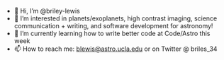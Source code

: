 - 👋 Hi, I’m @briley-lewis
- 👀 I’m interested in planets/exoplanets, high contrast imaging, science communication + writing, and software development for astronomy!
- 🌱 I’m currently learning how to write better code at Code/Astro this week
- 📫 How to reach me: blewis@astro.ucla.edu or on Twitter @ briles_34

<!---
briley-lewis/briley-lewis is a ✨ special ✨ repository because its `README.md` (this file) appears on your GitHub profile.
You can click the Preview link to take a look at your changes.
--->

